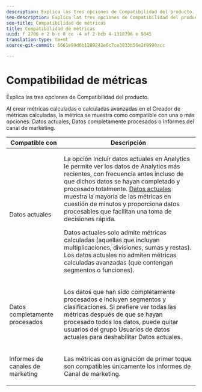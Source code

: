 ```yaml
---
description: Explica las tres opciones de Compatibilidad del producto.
seo-description: Explica las tres opciones de Compatibilidad del producto.
seo-title: Compatibilidad de métricas
title: Compatibilidad de métricas
uuid: f 2706 e 2 b-c 0 cc -4 af 2-bcb 4-1318796 e 9845
translation-type: tm+mt
source-git-commit: 6661e99d6b1289242e6c7ce3833b56e2f9990acc

---
```



# Compatibilidad de métricas

Explica las tres opciones de Compatibilidad del producto.

Al crear métricas calculadas o calculadas avanzadas en el Creador de métricas calculadas, la métrica se muestra como compatible con una o más opciones: Datos actuales, Datos completamente procesados o Informes del canal de marketing.

<table id="table_DF7F6D55467B4B76AC34026465D44F7A"> 
 <thead> 
  <tr> 
   <th colname="col1" class="entry"> Compatible con </th> 
   <th colname="col2" class="entry"> Descripción </th> 
  </tr>
 </thead>
 <tbody> 
  <tr> 
   <td colname="col1"> Datos actuales </td> 
   <td colname="col2"> <p>La opción Incluir datos actuales en Analytics le permite ver los datos de Analytics más recientes, con frecuencia antes incluso de que dichos datos se hayan completado y procesado totalmente. <a href="https://marketing.adobe.com/resources/help/en_US/reference/data_latency.html" format="https" scope="external"> Datos actuales</a> muestra la mayoría de las métricas en cuestión de minutos y proporciona datos procesables que facilitan una toma de decisiones rápida. </p> <p>Datos actuales solo admite métricas calculadas (aquellas que incluyan multiplicaciones, divisiones, sumas y restas). Los datos actuales no admiten métricas calculadas avanzadas (que contengan segmentos o funciones). </p> </td> 
  </tr> 
  <tr> 
   <td colname="col1"> Datos completamente procesados </td> 
   <td colname="col2"> <p>Los datos que han sido completamente procesados e incluyen segmentos y clasificaciones. Si prefiere ver todas las métricas después de que se hayan procesado todos los datos, puede quitar usuarios del grupo Usuarios de datos actuales para deshabilitar Datos actuales. </p> </td> 
  </tr> 
  <tr> 
   <td colname="col1"> Informes de canales de marketing </td> 
   <td colname="col2"> <p>Las métricas con asignación de primer toque son compatibles únicamente los informes de Canal de marketing. </p> </td> 
  </tr> 
 </tbody> 
</table>

